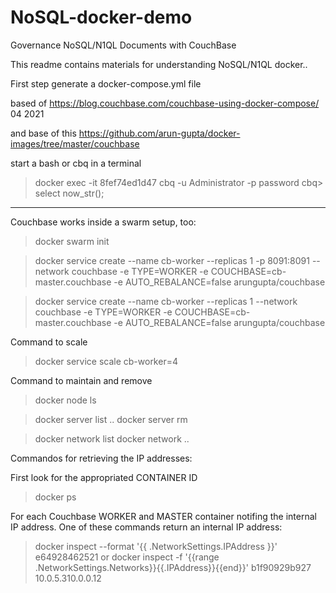# NoSQL-docker-demo

Governance NoSQL/N1QL Documents with CouchBase

This readme contains materials for understanding NoSQL/N1QL docker..

First step generate a docker-compose.yml file

based of https://blog.couchbase.com/couchbase-using-docker-compose/ 04 2021

and base of this https://github.com/arun-gupta/docker-images/tree/master/couchbase

start a bash or cbq in a terminal

> docker exec -it 8fef74ed1d47 cbq -u Administrator -p password
> cbq> select now_str();

---

Couchbase works inside a swarm setup, too:

> docker swarm init

> docker service create --name cb-worker --replicas 1 -p 8091:8091 --network couchbase -e TYPE=WORKER -e COUCHBASE=cb-master.couchbase -e AUTO_REBALANCE=false arungupta/couchbase

> docker service create --name cb-worker --replicas 1 --network couchbase -e TYPE=WORKER -e COUCHBASE=cb-master.couchbase -e AUTO_REBALANCE=false arungupta/couchbase

Command to scale

> docker service scale cb-worker=4

Command to maintain and remove

> docker node ls

> docker server list
> ..
> docker server rm <id>

> docker network list
> docker network ..

Commandos for retrieving the IP addresses:

First look for the appropriated CONTAINER ID

> docker ps

For each Couchbase WORKER and MASTER container notifing the internal IP address.
One of these commands return an internal IP address:

> docker inspect --format '{{ .NetworkSettings.IPAddress }}' e64928462521
> or
> docker inspect -f '{{range .NetworkSettings.Networks}}{{.IPAddress}}{{end}}' b1f90929b927
> 10.0.5.310.0.0.12
